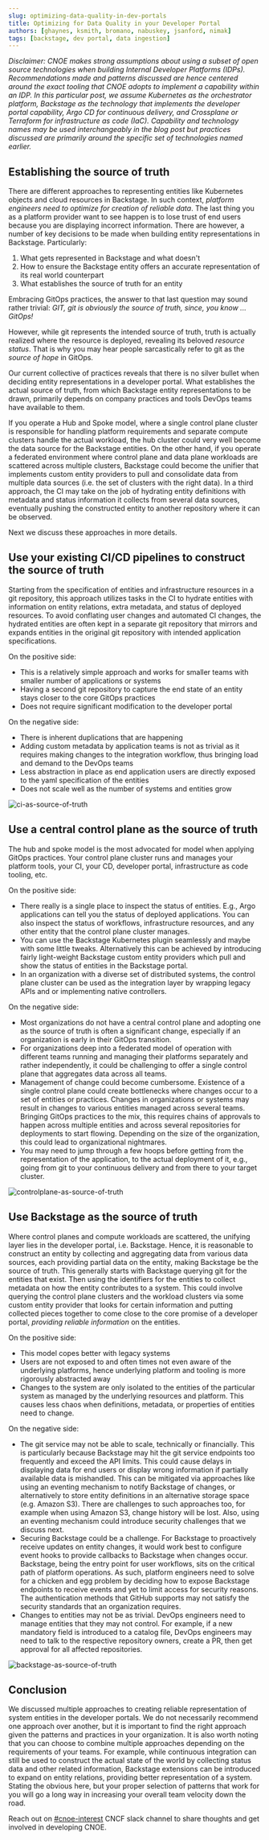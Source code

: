 ```yaml
---
slug: optimizing-data-quality-in-dev-portals
title: Optimizing for Data Quality in your Developer Portal
authors: [ghaynes, ksmith, bromano, nabuskey, jsanford, nimak]
tags: [backstage, dev portal, data ingestion]
---
```

*Disclaimer: CNOE makes strong assumptions about using a subset of open source technologies when building Internal Developer Platforms (IDPs). Recommendations made and patterns discussed are hence centered around the exact tooling that CNOE adopts to implement a capability within an IDP. In this particular post, we assume Kubernetes as the orchestrator platform, Backstage as the technology that implements the developer portal capability, Argo CD for continuous delivery, and Crossplane or Terraform for infrastructure as code (IaC). Capability and technology names may be used interchangeably in the blog post but practices discussed are primarily around the specific set of technologies named earlier.*

## Establishing the source of truth

There are different approaches to representing entities like Kubernetes objects and cloud resources in Backstage. In such context, *platform engineers need to optimize for creation of reliable data*. The last thing you as a platform provider want to see happen is to lose trust of end users because you are displaying incorrect information. There are however, a number of key decisions to be made when building entity representations in Backstage. Particularly:

1. What gets represented in Backstage and what doesn't
2. How to ensure the Backstage entity offers an accurate representation of its real world counterpart
3. What establishes the source of truth for an entity

Embracing GitOps practices, the answer to that last question may sound rather trivial: *GIT, git is obviously the source of truth, since, you know ... GitOps!*

However, while git represents the intended source of truth, truth is actually realized where the resource is deployed, revealing its beloved *resource status*. That is why you may hear people sarcastically refer to git as the *source of hope* in GitOps.

Our current collective of practices reveals that there is no silver bullet when deciding entity representations in a developer portal. What establishes the actual source of truth, from which Backstage entity representations to be drawn, primarily depends on company practices and tools DevOps teams have available to them.

If you operate a Hub and Spoke model, where a single control plane cluster is responsible for handling platform requirements and separate compute clusters handle the actual workload, the hub cluster could very well become the data source for the Backstage entities. On the other hand, if you operate a federated environment where control plane and data plane workloads are scattered across multiple clusters, Backstage could become the unifier that implements custom entity providers to pull and consolidate data from multiple data sources (i.e. the set of clusters with the right data). In a third approach, the CI may take on the job of hydrating entity definitions with metadata and status information it collects from several data sources, eventually pushing the constructed entity to another repository where it can be observed.

Next we discuss these approaches in more details.

## Use your existing CI/CD pipelines to construct the source of truth
Starting from the specification of entities and infrastructure resources in a
git repository, this approach utilizes tasks in the CI to hydrate entities with
information on entity relations, extra metadata, and status of deployed
resources. To avoid conflating user changes and automated CI changes, the
hydrated entities are often kept in a separate git repository that mirrors and
expands entities in the original git repository with intended application
specifications.

On the positive side:

* This is a relatively simple approach and works for smaller teams with smaller number of applications or systems
* Having a second git repository to capture the end state of an entity stays closer to the core GitOps practices
* Does not require significant modification to the developer portal

On the negative side:

* There is inherent duplications that are happening
* Adding custom metadata by application teams is not as trivial as it requires making changes to the integration workflow, thus bringing load and demand to the DevOps teams
* Less abstraction in place as end application users are directly exposed to the yaml specification of the entities
* Does not scale well as the number of systems and entities grow

![ci-as-source-of-truth](./img/ci-as-sot.png)

## Use a central control plane as the source of truth

The hub and spoke model is the most advocated for model when applying GitOps practices. Your control plane cluster runs and manages your platform tools, your CI, your CD, developer portal, infrastructure as code tooling, etc.

On the positive side:

* There really is a single place to inspect the status of entities. E.g., Argo applications can tell you the status of deployed applications. You can also inspect the status of workflows, infrastructure resources, and any other entity that the control plane cluster manages.
* You can use the Backstage Kubernetes plugin seamlessly and maybe with some little tweaks. Alternatively this can be achieved by introducing fairly light-weight Backstage custom entity providers which pull and show the status of entities in the Backstage portal.
* In an organization with a diverse set of distributed systems, the control plane cluster can be used as the integration layer by wrapping legacy APIs and or implementing native controllers.

On the negative side:

* Most organizations do not have a central control plane and adopting one as the source of truth is often a significant change, especially if an organization is early in their GitOps transition.
* For organizations deep into a federated model of operation with different teams running and managing their platforms separately and rather independently, it could be challenging to offer a single control plane that aggregates data across all teams.
* Management of change could become cumbersome. Existence of a single control plane could create bottlenecks where changes occur to a set of entities or practices. Changes in organizations or systems may result in changes to various entities managed across several teams. Bringing GitOps practices to the mix, this requires chains of approvals to happen across multiple entities and across several repositories for deployments to start flowing. Depending on the size of the organization, this could lead to organizational nightmares.
* You may need to jump through a few hoops before getting from the representation of the application, to the actual deployment of it, e.g., going from git to your continuous delivery and from there to your target cluster.

![controlplane-as-source-of-truth](./img/cp-as-sot.png)

## Use Backstage as the source of truth

Where control planes and compute workloads are scattered, the unifying layer lies in the developer portal, i.e. Backstage. Hence, it is reasonable to construct an entity by collecting and aggregating data from various data sources, each providing partial data on the entity, making Backstage be the source of truth. This generally starts with Backstage querying git for the entities that exist. Then using the identifiers for the entities to collect metadata on how the entity contributes to a system. This could involve querying the control plane clusters and the workload clusters via some custom entity provider that looks for certain information and putting collected pieces together to come close to the core promise of a developer portal, *providing reliable information* on the entities.

On the positive side:

* This model copes better with legacy systems
* Users are not exposed to and often times not even aware of the underlying platforms, hence underlying platform and tooling is more rigorously abstracted away
* Changes to the system are only isolated to the entities of the particular system as managed by the underlying resources and platform. This causes less chaos when definitions, metadata, or properties of entities need to change.

On the negative side:

* The git service may not be able to scale, technically or financially.  This is particularly because Backstage may hit the git service endpoints too frequently and exceed the API limits. This could cause delays in displaying data for end users or display wrong information if partially available data is mishandled. This can be mitigated via approaches like using an eventing mechanism to notify Backstage of changes, or alternatively to store entity definitions in an alternative storage space (e.g. Amazon S3). There are challenges to such approaches too, for example when using Amazon S3, change history will be lost. Also, using an eventing mechanism could introduce security challenges that we discuss next.
* Securing Backstage could be a challenge. For Backstage to proactively receive updates on entity changes, it would work best to configure event hooks to provide callbacks to Backstage when changes occur. Backstage, being the entry point for user workflows, sits on the critical path of platform operations. As such, platform engineers need to solve for a chicken and egg problem by deciding how to expose Backstage endpoints to receive events and yet to limit access for security reasons. The authentication methods that GitHub supports may not satisfy the security standards that an organization requires.
* Changes to entities may not be as trivial. DevOps engineers need to manage entities that they may not control. For example, if a new mandatory field is introduced to a catalog file, DevOps engineers may need to talk to the respective repository owners, create a PR, then get approval for all affected repositories.

![backstage-as-source-of-truth](./img/bg-as-sot.png)

## Conclusion

We discussed multiple approaches to creating reliable representation of system entities in the developer portals. We do not necessarily recommend one approach over another, but it is important to find the right approach given the patterns and practices in your organization. It is also worth noting that you can choose to combine multiple approaches depending on the requirements of your teams. For example, while continuous integration can still be used to construct the actual state of the world by collecting status data and other related information, Backstage extensions can be introduced to expand on entity relations, providing better representation of a system. Stating the obvious here, but your proper selection of patterns that work for you will go a long way in increasing your overall team velocity down the road.

Reach out on [#cnoe-interest](https://cloud-native.slack.com/archives/C05TN9WFN5S) CNCF slack channel to share thoughts and get involved in developing CNOE.

